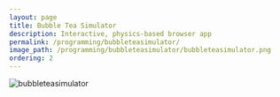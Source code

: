 ```yaml
---
layout: page
title: Bubble Tea Simulator
description: Interactive, physics-based browser app
permalink: /programming/bubbleteasimulator/
image_path: /programming/bubbleteasimulator/bubbleteasimulator.png
ordering: 2
---
```

![bubbleteasimulator]({{site.url}}/programming/bubbleteasimulator/bubbleteasimulator.png)
